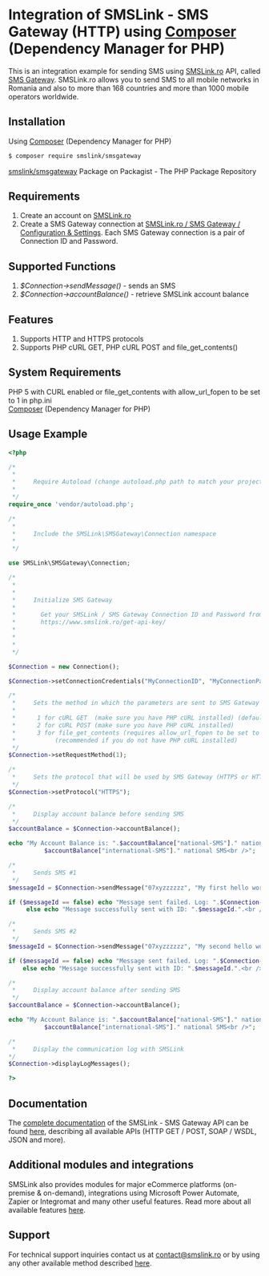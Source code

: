 # Integration of SMSLink - SMS Gateway (HTTP) using [Composer](https://getcomposer.org/) (Dependency Manager for PHP) 

This is an integration example for sending SMS using [SMSLink.ro](https://www.smslink.ro) API, called [SMS Gateway](https://www.smslink.ro/sms-gateway.html). 
SMSLink.ro allows you to send SMS to all mobile networks in Romania and also to more than 168 countries and more than 1000 mobile operators worldwide. 

## Installation

Using [Composer](https://getcomposer.org/) (Dependency Manager for PHP) 

``` bash
$ composer require smslink/smsgateway
```

[smslink/smsgateway](https://packagist.org/packages/smslink/smsgateway) Package on Packagist - The PHP Package Repository

## Requirements

1. Create an account on [SMSLink.ro](https://www.smslink.ro/inregistrare/)
2. Create a SMS Gateway connection at [SMSLink.ro / SMS Gateway / Configuration & Settings](https://www.smslink.ro/sms/gateway/setup.php). Each SMS Gateway connection is a pair of Connection ID and Password. 

## Supported Functions

1. *$Connection->sendMessage()* - sends an SMS
2. *$Connection->accountBalance()* - retrieve SMSLink account balance

## Features

1. Supports HTTP and HTTPS protocols
2. Supports PHP cURL GET, PHP cURL POST and file_get_contents()
 
## System Requirements 

PHP 5 with 
  CURL enabled or file_get_contents with allow_url_fopen to be set to 1 in php.ini  
[Composer](https://getcomposer.org/) (Dependency Manager for PHP) 

## Usage Example

``` php
<?php

/*
 *
 *     Require Autoload (change autoload.php path to match your project)
 *       
 */
require_once 'vendor/autoload.php';

/*
 *
 *     Include the SMSLink\SMSGateway\Connection namespace
 *       
 */

use SMSLink\SMSGateway\Connection;

/*
 * 
 * 
 *     Initialize SMS Gateway     
 *     
 *       Get your SMSLink / SMS Gateway Connection ID and Password from 
 *       https://www.smslink.ro/get-api-key/
 *       
 *       
 *       
 */

$Connection = new Connection();

$Connection->setConnectionCredentials("MyConnectionID", "MyConnectionPassword");

/*
 *     Sets the method in which the parameters are sent to SMS Gateway
 *
 *      1 for cURL GET  (make sure you have PHP cURL installed) (default and recommended)
 *      2 for cURL POST (make sure you have PHP cURL installed) 
 *      3 for file_get_contents (requires allow_url_fopen to be set to 1 in php.ini) 
 *           (recommended if you do not have PHP cURL installed)
 */
$Connection->setRequestMethod(1);      

/*
 *     Sets the protocol that will be used by SMS Gateway (HTTPS or HTTP).
 */
$Connection->setProtocol("HTTPS");

/*
 *     Display account balance before sending SMS
 */
$accountBalance = $Connection->accountBalance();

echo "My Account Balance is: ".$accountBalance["national-SMS"]." national SMS, ".
          $accountBalance["international-SMS"]." national SMS<br />";

/*
 *     Sends SMS #1
 */
$messageId = $Connection->sendMessage("07xyzzzzzz", "My first hello world message.");

if ($messageId == false) echo "Message sent failed. Log: ".$Connection->getLastLogMessage().".<br />"; 
     else echo "Message successfully sent with ID: ".$messageId.".<br />";

/*
 *     Sends SMS #2
 */
$messageId = $Connection->sendMessage("07xyzzzzzz", "My second hello world message.");

if ($messageId == false) echo "Message sent failed. Log: ".$Connection->getLastLogMessage().".<br />";
    else echo "Message successfully sent with ID: ".$messageId.".<br />";

/*
 *     Display account balance after sending SMS
 */
$accountBalance = $Connection->accountBalance();

echo "My Account Balance is: ".$accountBalance["national-SMS"]." national SMS, ".
          $accountBalance["international-SMS"]." national SMS<br />";

/*
 *     Display the communication log with SMSLink
*/
$Connection->displayLogMessages();

?> 
```

## Documentation

The [complete documentation](https://www.smslink.ro/sms-gateway-documentatie-sms-gateway.html) of the SMSLink - SMS Gateway API can be found [here](https://www.smslink.ro/sms-gateway-documentatie-sms-gateway.html), describing all available APIs (HTTP GET / POST, SOAP / WSDL, JSON and more).

## Additional modules and integrations

SMSLink also provides modules for major eCommerce platforms (on-premise & on-demand), integrations using Microsoft Power Automate, Zapier or Integromat and many other useful features. Read more about all available features [here](https://www.smslink.ro/sms-gateway.html). 

## Support

For technical support inquiries contact us at contact@smslink.ro or by using any other available method described [here](https://www.smslink.ro/contact.php).
